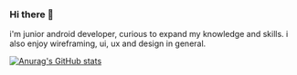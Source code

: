 ### Hi there 👋

i'm junior android developer, curious to expand my knowledge and skills. i also enjoy wireframing, ui, ux and design in general.

[![Anurag's GitHub stats](https://github-readme-stats.vercel.app/api?username=lucaselvaggio)](https://github.com/anuraghazra/github-readme-stats)

